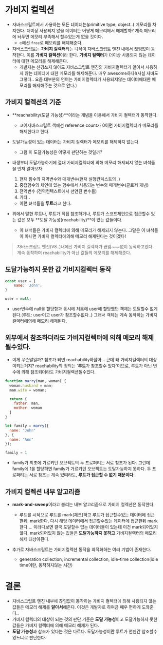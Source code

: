 # 가비지 컬렉션
- 자바스크립트에서 사용하는 모든 데이터는(primitive type, object..) 메모리를 차지한다. 더이상 사용되지 않을 데이터는 어떻게 메모리에서 해제할까? 계속 메모리에 놔두면 메모리 부족해서 할수있는게 없을 것이다.
    - c에선 `free`로 메모리를 해제해준다.
- 자바스크립트는 **가비지 컬렉터**라는 녀석이 자바스크립트 엔진 내에서 끊임없이 동작한다. 이를 **가비지 컬렉션**이라 한다. **가비지 컬렉터**가 더이상 사용되지 않는 데이터에 대한 메모리를 해제해준다.
    - 개발자는 신경쓰지 않아도 자바스크립트 엔진의 가비지컬렉터가 알아서 사용하지 않는 데이터에 대한 메모리를 해제해준다. 매우 awesome하다!(사실 자바도 그렇다.. 요즘 대부분의 언어는 가비지컬렉터가 사용되지않는 데이터에대한 메모리를 해제해주는 것으로 안다.)

## 가비지 컬렉션의 기준
- **reachability(도달 가능성)**이라는 개념을 이용해서 가비지 컬렉터가 동작한다.
    - 코어자바스크립트 책에선 reference count가 0이면 가비지컬렉터가 메모리를 해제한다고 한다.
- 도달가능성이 있는 데이터는 가비지 컬렉터가 메모리를 해제하지 않는다.
    - 그럼 이 도달가능성은 어떻게 판단하는 것일까?

- 태생부터 도달가능하기에 절대 가비지컬렉터에 의해 메모리 해제되지 않는 녀석들을 먼저 알아보자
    1. 현재 함수의 지역변수와 매개변수(현재 실행컨텍스트의 .)
    2. 중첩함수의 체인에 있는 함수에서 사용되는 변수와 매개변수(클로저 개념)
    3. 전역변수 (전역컨텍스트에서 선언된 변수들)
    4. 기타..
    - 이런 녀석들을 **루트**라고 한다.
- 위에서 말한 루트나, 루트가 직접 참조하거나, 루트가 스코프체인으로 접근할수 있는 값은 모두 **도달 가능성(reachability)**이 있는 값들이다.
    - 이 녀석들은 가비지 컬렉터에 의해 메모리가 해제되지 않는다. 그말은 이 녀석들이 아니면 가비지 컬렉터에의해 메모리 해제된다는 것이겠다!

> 자바스크립트 엔진(V8..)내에선 가비지 컬렉터가 끊임~~~없이 동작하고있다. 계속 동작하며 reachability가 아닌 값들의 메모리를 해제해준다.

## 도달가능하지 못한 값 가비지컬렉터 동작

```javascript
const user = {
    name: 'John';
}

user = null;
```
- user변수에 null을 할당함과 동시에 처음에 user에 할당했던 객체는 도달할수 없게된다.(루트: user이고 user가 참조할수없다..) 그래서 객체는 계속 동작하는 가비지 컬렉터에의해 메모리 해제된다.

## 외부에서 참조하더라도 가비지컬렉터에 의해 메모리 해제될수있다.
- 이게 무슨말일까? 참조가 되면 reachability하잖아... 근데 왜 가비지컬렉터의 대상이되는거지? reachability의 정의는 '**루트**가 참조할수 있다'이므로, 루트가 아닌 변수에 의해 참조되더라도 가비지컬렉션될수있다.

```javascript
function marry(man, woman) {
  woman.husband = man;
  man.wife = woman;

  return {
    father: man,
    mother: woman
  }
}

let family = marry({
  name: "John"
}, {
  name: "Ann"
});

family = 1
```
- family가 최초에 가르키던 오브젝트의 두 프로퍼티는 서로 참조가 된다. 그런데 family에 1을 할당하면 family가 가르키던 오브젝트는 도달가능하지 못하다. 두 프로퍼티는 서로 참조는 계속 있떠라도, **루트가 접근할 수 없기 때문이다.**

## 가비지 컬렉션 내부 알고리즘
- **mark-and-sweep**이라고 불리는 내부 알고리즘으로 가비지 컬렉션은 동작한다.
    - 루트를 시작으로 루트를 mark(체크)하고 루트가 접근할수있는 데이터에 접근한뒤, mark한다. 다시 해당 데이터에서 접근할수있는 데이터에 접근한뒤 mark한다.... 이러다보면 결국 도달할수 없는 데이터들이 있는데 이건 mark되어있지 않다. mark되어있지 않는 값들은 **도달가능하지 못하고** 가비지컬렉터의 메모리 해제 대상이된다.

- 추가로 자바스크립트는 가비지컬렉션 동작을 최적화하는 여러 기법이 존재한다.
    - generation collection, incremental collection, idle-time collection(idle time이란, 동작하지않는 시간)

# 결론
- 자바스크립트 엔진 내부에 끊임없이 동작하는 가비지 컬렉터에 의해 사용되지 않는 값들은 메모리 해제를 **알아서**해준다. 이것은 개발자로 하여금 매우 편하게 도와준다.. 
- 가비지 컬렉터의 대상이 되는 것의 판단 기준은 **도달 가능성**이고 도달가능하지 못한 값들은 가비지 컬렉터에 의해 메모리 해제가 된다.
- **도달 가능성**과 참조가 있다는 것은 다르다. 도달가능성이란 루트가 언젠간 참조할수 있느냐로 판단한다.